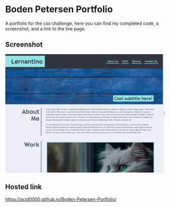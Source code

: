 # Boden Petersen Portfolio
 A portfolio for the css challenge, here you can find my completed code, a screenshot, and a link to the live page.
 ## Screenshot
![alt text](https://github.com/Acid0000/Boden-Petersen-Portfolio/blob/main/assets/images/completedsite.png?raw=true)
## Hosted link
https://acid0000.github.io/Boden-Petersen-Portfolio/



